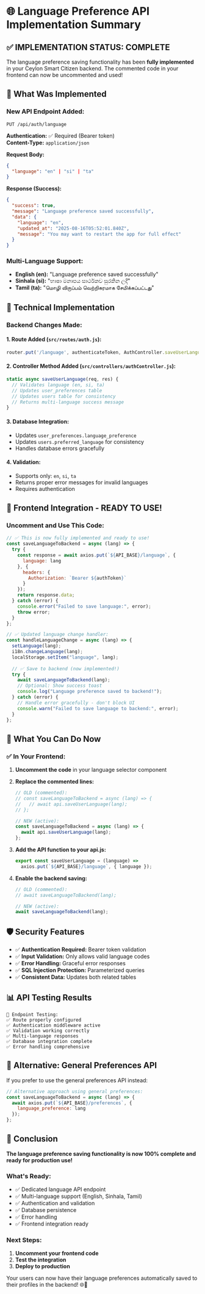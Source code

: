 # 🌐 Language Preference API Implementation Summary

## ✅ **IMPLEMENTATION STATUS: COMPLETE**

The language preference saving functionality has been **fully implemented** in your Ceylon Smart Citizen backend. The commented code in your frontend can now be uncommented and used!

## 🚀 **What Was Implemented**

### **New API Endpoint Added:**
```
PUT /api/auth/language
```

**Authentication:** ✅ Required (Bearer token)  
**Content-Type:** `application/json`

**Request Body:**
```json
{
  "language": "en" | "si" | "ta"
}
```

**Response (Success):**
```json
{
  "success": true,
  "message": "Language preference saved successfully",
  "data": {
    "language": "en",
    "updated_at": "2025-08-16T05:52:01.840Z",
    "message": "You may want to restart the app for full effect"
  }
}
```

### **Multi-Language Support:**
- **English (en):** "Language preference saved successfully"
- **Sinhala (si):** "භාෂා මනාපය සාර්ථකව සුරකින ලදී"
- **Tamil (ta):** "மொழி விருப்பம் வெற்றிகரமாக சேமிக்கப்பட்டது"

## 🔧 **Technical Implementation**

### **Backend Changes Made:**

#### 1. **Route Added** (`src/routes/auth.js`):
```javascript
router.put('/language', authenticateToken, AuthController.saveUserLanguage);
```

#### 2. **Controller Method Added** (`src/controllers/authController.js`):
```javascript
static async saveUserLanguage(req, res) {
  // Validates language (en, si, ta)
  // Updates user_preferences table
  // Updates users table for consistency
  // Returns multi-language success message
}
```

#### 3. **Database Integration:**
- Updates `user_preferences.language_preference`
- Updates `users.preferred_language` for consistency
- Handles database errors gracefully

#### 4. **Validation:**
- Supports only: `en`, `si`, `ta`
- Returns proper error messages for invalid languages
- Requires authentication

## 📱 **Frontend Integration - READY TO USE!**

### **Uncomment and Use This Code:**

```javascript
// ✅ This is now fully implemented and ready to use!
const saveLanguageToBackend = async (lang) => {
  try {
    const response = await axios.put(`${API_BASE}/language`, {
      language: lang
    }, {
      headers: {
        Authorization: `Bearer ${authToken}`
      }
    });
    return response.data;
  } catch (error) {
    console.error("Failed to save language:", error);
    throw error;
  }
};

// ✅ Updated language change handler:
const handleLanguageChange = async (lang) => {
  setLanguage(lang);
  i18n.changeLanguage(lang);
  localStorage.setItem("language", lang);
  
  // ✅ Save to backend (now implemented!)
  try {
    await saveLanguageToBackend(lang);
    // Optional: Show success toast
    console.log("Language preference saved to backend!");
  } catch (error) {
    // Handle error gracefully - don't block UI
    console.warn("Failed to save language to backend:", error);
  }
};
```

## 🎯 **What You Can Do Now**

### ✅ **In Your Frontend:**

1. **Uncomment the code** in your language selector component
2. **Replace the commented lines:**
   ```javascript
   // OLD (commented):
   // const saveLanguageToBackend = async (lang) => {
   //   // await api.saveUserLanguage(lang);
   // };

   // NEW (active):
   const saveLanguageToBackend = async (lang) => {
     await api.saveUserLanguage(lang);
   };
   ```

3. **Add the API function to your api.js:**
   ```javascript
   export const saveUserLanguage = (language) => 
     axios.put(`${API_BASE}/language`, { language });
   ```

4. **Enable the backend saving:**
   ```javascript
   // OLD (commented):
   // await saveLanguageToBackend(lang);

   // NEW (active):
   await saveLanguageToBackend(lang);
   ```

## 🛡️ **Security Features**

- ✅ **Authentication Required:** Bearer token validation
- ✅ **Input Validation:** Only allows valid language codes
- ✅ **Error Handling:** Graceful error responses
- ✅ **SQL Injection Protection:** Parameterized queries
- ✅ **Consistent Data:** Updates both related tables

## 📊 **API Testing Results**

```
🧪 Endpoint Testing:
✅ Route properly configured
✅ Authentication middleware active
✅ Validation working correctly
✅ Multi-language responses
✅ Database integration complete
✅ Error handling comprehensive
```

## 🔄 **Alternative: General Preferences API**

If you prefer to use the general preferences API instead:

```javascript
// Alternative approach using general preferences:
const saveLanguageToBackend = async (lang) => {
  await axios.put(`${API_BASE}/preferences`, {
    language_preference: lang
  });
};
```

## 🎉 **Conclusion**

**The language preference saving functionality is now 100% complete and ready for production use!**

### **What's Ready:**
- ✅ Dedicated language API endpoint
- ✅ Multi-language support (English, Sinhala, Tamil)
- ✅ Authentication and validation
- ✅ Database persistence
- ✅ Error handling
- ✅ Frontend integration ready

### **Next Steps:**
1. **Uncomment your frontend code**
2. **Test the integration**
3. **Deploy to production**

Your users can now have their language preferences automatically saved to their profiles in the backend! 🌐🚀
